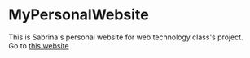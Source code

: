 # MyPersonalWebsite
This is Sabrina's personal website for web technology class's project.<br>
Go to [this website](http://www.sabrinac.me/)
